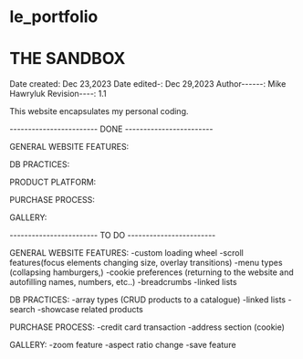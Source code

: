 # le_portfolio

# THE SANDBOX

Date created: Dec 23,2023
Date edited-: Dec 29,2023
Author------: Mike Hawryluk
Revision----: 1.1

This website encapsulates my personal coding.

------------------------ DONE ------------------------

GENERAL WEBSITE FEATURES:

DB PRACTICES:

PRODUCT PLATFORM:

PURCHASE PROCESS: 

GALLERY:



------------------------ TO DO ------------------------

GENERAL WEBSITE FEATURES:
    -custom loading wheel
    -scroll features(focus elements changing size, overlay transitions)
    -menu types (collapsing hamburgers,)
    -cookie preferences (returning to the website and autofilling names, numbers, etc..)
    -breadcrumbs
    -linked lists

DB PRACTICES:
    -array types (CRUD products to a catalogue)
    -linked lists
    -search
    -showcase related products

PURCHASE PROCESS: 
    -credit card transaction 
    -address section (cookie)

GALLERY:
    -zoom feature
    -aspect ratio change
    -save feature
